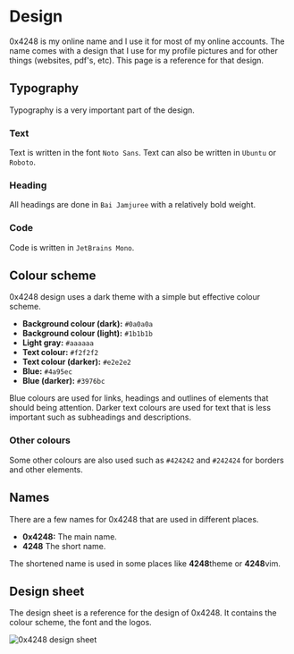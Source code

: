 # Design

0x4248 is my online name and I use it for most of my online accounts. The name comes with a design that I use for my profile pictures and for other things (websites, pdf's, etc). This page is a reference for that design.

## Typography

Typography is a very important part of the design.

### Text

Text is written in the font `Noto Sans`. Text can also be written in `Ubuntu` or `Roboto`.

### Heading

All headings are done in `Bai Jamjuree` with a relatively bold weight.

### Code

Code is written in `JetBrains Mono`.

## Colour scheme

0x4248 design uses a dark theme with a simple but effective colour scheme.

- **Background colour (dark):** `#0a0a0a`
- **Background colour (light):** `#1b1b1b`
- **Light gray:** `#aaaaaa`
- **Text colour:** `#f2f2f2`
- **Text colour (darker):** `#e2e2e2`
- **Blue:** `#4a95ec`
- **Blue (darker):** `#3976bc`

Blue colours are used for links, headings and outlines of elements that should being attention. Darker text colours are used for text that is less important such as subheadings and descriptions.

### Other colours

Some other colours are also used such as `#424242` and `#242424` for borders and other elements.

## Names

There are a few names for 0x4248 that are used in different places.

- **0x4248:** The main name.
- **4248** The short name.

The shortened name is used in some places like **4248**theme or **4248**vim.

## Design sheet

The design sheet is a reference for the design of 0x4248. It contains the colour scheme, the font and the logos.

![0x4248 design sheet](/img/0x4248/ref_sheet.png)
